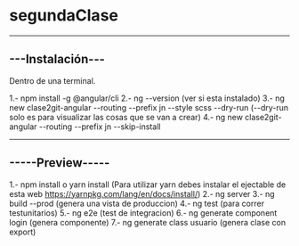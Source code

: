 # segundaClase

-----------------
---Instalación---
-----------------

Dentro de una terminal.

1.- npm install -g @angular/cli
2.- ng --version (ver si esta instalado)
3.- ng new clase2git-angular --routing --prefix jn --style scss --dry-run (--dry-run solo es para visualizar las cosas que se van a crear)
4.- ng new clase2git-angular --routing --prefix jn --skip-install 


-----------------
-----Preview-----
-----------------

1.- npm install o yarn install (Para utilizar yarn debes instalar el ejectable de esta web https://yarnpkg.com/lang/en/docs/install/) 
2.- ng server
3.- ng build --prod (genera una vista de produccion)
4.- ng test (para correr testunitarios)
5.- ng e2e (test de integracion)
6.- ng generate component login (genera componente)
7.- ng generate class usuario (genera clase con export)

